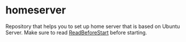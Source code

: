 # homeserver
Repository that helps you to set up home server that is based on Ubuntu Server. Make sure to read [ReadBeforeStart](homeserver/ReadBeforeStart) before starting.
